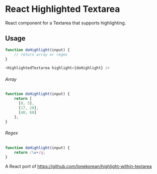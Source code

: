 # React Highlighted Textarea
React component for a Textarea that supports highlighting.

## Usage
```javascript
function doHighlight(input) {
    // return array or regex
}

<HighlightedTextarea highlight={doHighlight} />
```

###### Array
```javascript
function doHighlight(input) {
    return [
      [0, 5],
      [17, 28],
      [40, 60]
    ];
}
```

###### Regex
```javascript
function doHighlight(input) {
    return /\w+/g;
}
```

A React port of https://github.com/lonekorean/highlight-within-textarea
